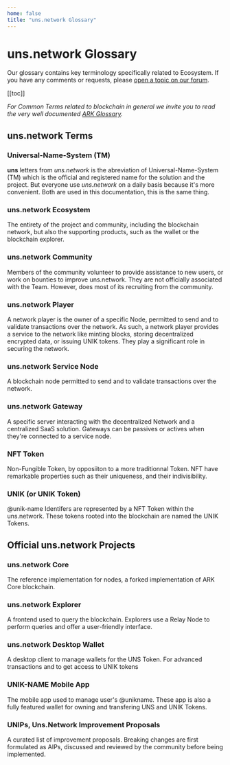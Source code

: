 ```yaml
---
home: false
title: "uns.network Glossary"
---
```


# uns.network Glossary 

Our glossary contains key terminology specifically related to <brand name="uns"/> Ecosystem. If you have any comments or requests, please [open a topic on our forum](https://forum.unik-name.com).

[[toc]]

_For Common Terms related to blockchain in general we invite you to read the very well documented [ARK Glossary](https://docs.ark.io/glossary/)._

## uns.network Terms

### Universal-Name-System (TM)

**uns** letters from _uns.network_ is the abreviation of Universal-Name-System (TM) which is the official and registered name for the solution and the project. But everyone use _uns.network_ on a daily basis because it's more convenient. Both are used in this documentation,  this is the same thing.

### uns.network Ecosystem

The entirety of the <brand name="uns"/> project and community, including the blockchain network, but also the supporting products, such as the wallet or the blockchain explorer.

### uns.network Community

Members of the <brand name="uns"/> community volunteer to provide assistance to new users, or work on bounties to improve uns.network. They are not officially associated with the <brand name="uns"/> Team. However, <brand name="uns"/> does most of its recruiting from the community.

### uns.network Player

A network player is the owner of a specific <brand name="uns"/> Node, permitted to send and to validate transactions over the network. As such, a network player provides a service to the network like minting blocks, storing decentralized encrypted data, or issuing UNIK tokens. They play a significant role in securing the network.

### uns.network Service Node

A blockchain node permitted to send and to validate transactions over the network.

### uns.network Gateway

A specific server interacting with the decentralized Network and a centralized SaaS solution. Gateways can be passives or actives when they're connected to a service node.

### NFT Token

Non-Fungible Token, by opposiiton to a more traditionnal Token. NFT have remarkable properties such as their uniqueness, and their indivisibility.

### UNIK (or UNIK Token)

@unik-name Identifers are represented by a NFT Token within the uns.network. These tokens rooted into the blockchain are named the UNIK Tokens.

## Official uns.network Projects

### uns.network Core

The reference implementation for <brand name="uns"/> nodes, a forked implementation of ARK Core blockchain.

### uns.network Explorer

A frontend used to query the <brand name="uns"/> blockchain. Explorers use a Relay Node to perform queries and offer a user-friendly interface.

### uns.network Desktop Wallet

A desktop client to manage wallets for the UNS Token. For advanced transactions and to get access to UNIK tokens 

### UNIK-NAME Mobile App

The mobile app used to manage user's @unikname. These app is also a fully featured wallet for owning and transfering UNS and UNIK Tokens.

### UNIPs, Uns.Network Improvement Proposals

A curated list of improvement proposals. Breaking changes are first formulated as AIPs, discussed and reviewed by the community before being implemented.
